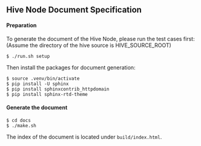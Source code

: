 ## Hive Node Document Specification

#### Preparation

To generate the document of the Hive Node, please run the test cases first: (Assume the directory of the hive source is HIVE_SOURCE_ROOT)

```shell script
$ ./run.sh setup
```

Then install the packages for document generation:

```shell script
$ source .venv/bin/activate
$ pip install -U sphinx
$ pip install sphinxcontrib_httpdomain
$ pip install sphinx-rtd-theme
```

#### Generate the document

```shell script
$ cd docs
$ ./make.sh
```

The index of the document is located under `build/index.html`.
